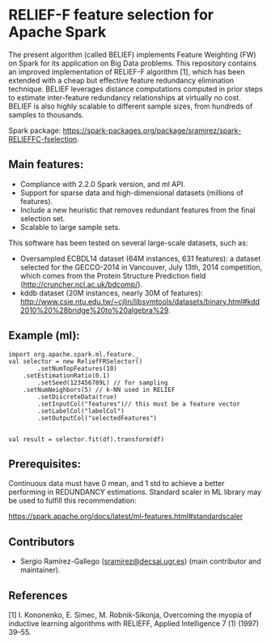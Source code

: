 RELIEF-F feature selection for Apache Spark
=====================================================

The present algorithm (called BELIEF) implements Feature Weighting (FW) on Spark for its application on Big Data problems. This repository contains an improved implementation of RELIEF-F algorithm [1], which has been extended with a cheap but effective feature redundancy elimination technique. BELIEF leverages distance computations computed in prior steps to estimate inter-feature redundancy relationships at virtually no cost. BELIEF is also highly scalable to different sample sizes, from hundreds of samples to thousands. 

Spark package: https://spark-packages.org/package/sramirez/spark-RELIEFFC-fselection.

## Main features:

* Compliance with 2.2.0 Spark version, and ml API.
* Support for sparse data and high-dimensional datasets (millions of features).
* Include a new heuristic that removes redundant features from the final selection set.
* Scalable to large sample sets.

This software has been tested on several large-scale datasets, such as:

- Oversampled ECBDL14 dataset (64M instances, 631 features): a dataset selected for the GECCO-2014 in Vancouver, July 13th, 2014 competition, which comes from the Protein Structure Prediction field (http://cruncher.ncl.ac.uk/bdcomp/). 
- kddb dataset (20M instances, nearly 30M of features): http://www.csie.ntu.edu.tw/~cjlin/libsvmtools/datasets/binary.html#kdd2010%20%28bridge%20to%20algebra%29.

## Example (ml): 
	import org.apache.spark.ml.feature._
	val selector = new ReliefFRSelector()
        	.setNumTopFeatures(10)
		.setEstimationRatio(0.1) 
        	.setSeed(123456789L) // for sampling
		.setNumNeighbors(5) // k-NN used in RELIEF
        	.setDiscreteData(true)
        	.setInputCol("features")// this must be a feature vector
        	.setLabelCol("labelCol")
        	.setOutputCol("selectedFeatures")


	val result = selector.fit(df).transform(df)

## Prerequisites:

Continuous data must have 0 mean, and 1 std to achieve a better performing in REDUNDANCY estimations.
Standard scaler in ML library may be used to fulfill this recommendation:

https://spark.apache.org/docs/latest/ml-features.html#standardscaler

## Contributors

- Sergio Ramírez-Gallego (sramirez@decsai.ugr.es) (main contributor and maintainer).

## References

[1] I. Kononenko, E. Simec, M. Robnik-Sikonja, Overcoming the myopia of inductive learning algorithms with RELIEFF, Applied Intelligence 7 (1) (1997) 39–55.
